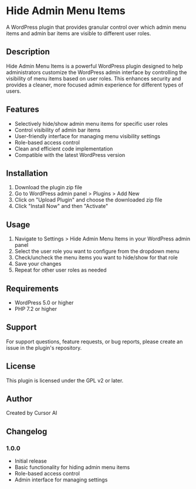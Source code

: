 # Hide Admin Menu Items

A WordPress plugin that provides granular control over which admin menu items and admin bar items are visible to different user roles.

## Description

Hide Admin Menu Items is a powerful WordPress plugin designed to help administrators customize the WordPress admin interface by controlling the visibility of menu items based on user roles. This enhances security and provides a cleaner, more focused admin experience for different types of users.

## Features

- Selectively hide/show admin menu items for specific user roles
- Control visibility of admin bar items
- User-friendly interface for managing menu visibility settings
- Role-based access control
- Clean and efficient code implementation
- Compatible with the latest WordPress version

## Installation

1. Download the plugin zip file
2. Go to WordPress admin panel > Plugins > Add New
3. Click on "Upload Plugin" and choose the downloaded zip file
4. Click "Install Now" and then "Activate"

## Usage

1. Navigate to Settings > Hide Admin Menu Items in your WordPress admin panel
2. Select the user role you want to configure from the dropdown menu
3. Check/uncheck the menu items you want to hide/show for that role
4. Save your changes
5. Repeat for other user roles as needed

## Requirements

- WordPress 5.0 or higher
- PHP 7.2 or higher

## Support

For support questions, feature requests, or bug reports, please create an issue in the plugin's repository.

## License

This plugin is licensed under the GPL v2 or later.

## Author

Created by Cursor AI

## Changelog

### 1.0.0
- Initial release
- Basic functionality for hiding admin menu items
- Role-based access control
- Admin interface for managing settings 